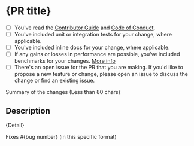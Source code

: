 # {PR title}
<!-- Thank you for submitting a pull request to our repo. -->

<!-- If this is your first PR in the IdentityModel repo, please run through the checklist
below to ensure a smooth review and merge process for your PR. -->

- [ ] You've read the [Contributor Guide](https://github.com/AzureAD/azure-activedirectory-identitymodel-extensions-for-dotnet/blob/dev/Contributing.md) and [Code of Conduct](https://opensource.microsoft.com/codeofconduct/).
- [ ] You've included unit or integration tests for your change, where applicable.
- [ ] You've included inline docs for your change, where applicable.
- [ ] If any gains or losses in performance are possible, you've included benchmarks for your changes. [More info](https://github.com/AzureAD/azure-activedirectory-identitymodel-extensions-for-dotnet/wiki/Benchmarking-in-Wilson)
- [ ] There's an open issue for the PR that you are making. If you'd like to propose a new feature or change, please open an issue to discuss the change or find an existing issue.

<!-- Once all that is done, you're ready to go. Open the PR with the content below. -->

Summary of the changes (Less than 80 chars)

## Description

{Detail}

Fixes #{bug number} (in this specific format)
